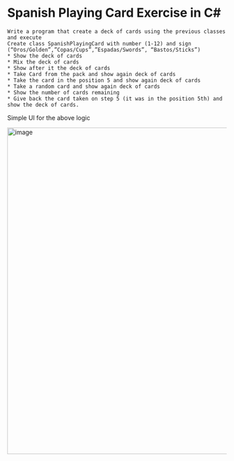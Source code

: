 # Spanish Playing Card Exercise in C#
```
Write a program that create a deck of cards using the previous classes and execute
Create class SpanishPlayingCard with number (1-12) and sign (“Oros/Golden”,”Copas/Cups”,”Espadas/Swords”, “Bastos/Sticks”)
* Show the deck of cards
* Mix the deck of cards
* Show after it the deck of cards
* Take Card from the pack and show again deck of cards
* Take the card in the position 5 and show again deck of cards
* Take a random card and show again deck of cards
* Show the number of cards remaining
* Give back the card taken on step 5 (it was in the position 5th) and show the deck of cards.
```
Simple UI for the above logic

<img width="748" alt="image" src="https://user-images.githubusercontent.com/82328342/201358476-15e2c538-aa15-4fe9-89ad-0b62766858ad.png">
